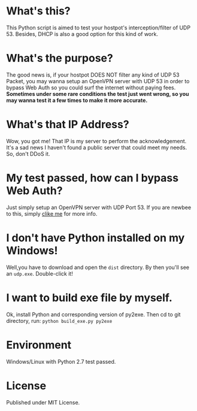 What's this?
=====
This Python script is aimed to test your hostpot's interception/filter of UDP 53. Besides, DHCP is also a good option for this kind of work.

What's the purpose?
=====
The good news is, if your hostpot DOES NOT filter any kind of UDP 53 Packet,
you may wanna setup an OpenVPN server with UDP 53 in order to bypass Web Auth so you could surf the internet without paying fees.
**Sometimes under some rare conditions the test just went wrong, so you may wanna test it a few times to make it more accurate.**

What's that IP Address?
=====
Wow, you got me! That IP is my server to perform the acknowledgement. It's a sad 
news I haven't found a public server that could meet my needs. So, don't DDoS it.

My test passed, how can I bypass Web Auth?
=====
Just simply setup an OpenVPN server with UDP Port 53. If you are newbee to this, 
simply [clike me](https://www.bennythink.com/udp53.html) for more info.

I don't have Python installed on my Windows!
=====
Well,you have to download and open the `dist` directory. By then you'll see an `udp.exe`.
Double-click it!

I want to build exe file by myself.
=====
Ok, install Python and corresponding version of py2exe.
Then cd to git directory, run:
`python build_exe.py py2exe`

Environment
=====
Windows/Linux with Python 2.7 test passed.

License
=====
Published under MIT License.
